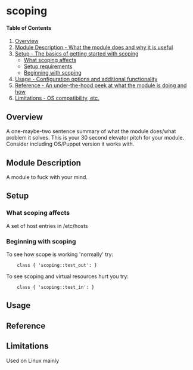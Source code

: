 # scoping

#### Table of Contents

1. [Overview](#overview)
2. [Module Description - What the module does and why it is useful](#module-description)
3. [Setup - The basics of getting started with scoping](#setup)
    * [What scoping affects](#what-scoping-affects)
    * [Setup requirements](#setup-requirements)
    * [Beginning with scoping](#beginning-with-scoping)
4. [Usage - Configuration options and additional functionality](#usage)
5. [Reference - An under-the-hood peek at what the module is doing and how](#reference)
5. [Limitations - OS compatibility, etc.](#limitations)

## Overview

A one-maybe-two sentence summary of what the module does/what problem it solves.
This is your 30 second elevator pitch for your module. Consider including
OS/Puppet version it works with.

## Module Description

A module to fuck with your mind.

## Setup

### What scoping affects

A set of host entries in /etc/hosts

### Beginning with scoping

To see how scope is working 'normally' try:
```puppet
    class { 'scoping::test_out': }
```

To see scoping and virtual resources hurt you try:
```puppet
    class { 'scoping::test_in': }
```

## Usage


## Reference


## Limitations

Used on Linux mainly

